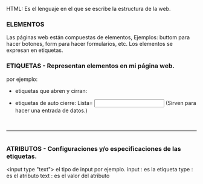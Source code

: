 HTML: Es el lenguaje en el que se escribe la estructura de la web.

### ELEMENTOS
Las páginas web están compuestas de elementos, Ejemplos: buttom para hacer botones, form para hacer formularios, etc.
Los elementos se expresan en etiquetas.

### ETIQUETAS - Representan elementos en mi página web.
por ejemplo:
- etiquetas que abren y cirran:
<buttom></buttom>

- etiquetas de auto cierre:
Lista=
<input> (Sirven para hacer una entrada de datos.)
<meta>
<br>
<hr>
<img>
<link>

### ATRIBUTOS - Configuraciones y/o especificaciones de las etiquetas.
<input type "text"> el tipo de input por ejemplo. 
input : es la etiqueta
type : es el atributo
text : es el valor del atributo
